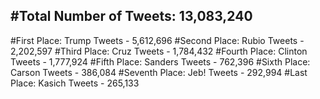 #Total Number of Tweets: 13,083,240 
---
#First Place: Trump Tweets - 5,612,696
#Second Place: Rubio Tweets - 2,202,597
#Third Place: Cruz Tweets - 1,784,432
#Fourth Place: Clinton Tweets - 1,777,924
#Fifth Place: Sanders Tweets - 762,396
#Sixth Place: Carson Tweets - 386,084
#Seventh Place: Jeb! Tweets - 292,994
#Last Place: Kasich Tweets - 265,133
